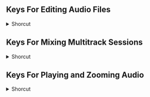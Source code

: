 ## Keys For Editing Audio Files
<details>
           <summary>Shorcut</summary>

Shortcut | Description
------------ | -------------
Ctrl + Alt + Down Arrow | Make spectral display more linear | 
Ctrl + Alt + Page Down | Make spectral display fully linear | 
Ctrl + Alt + Page Up | Make spectral display fully logarithmic | 
Ctrl + Alt +Up Arrow | Make spectral display more logarithmic | 
Ctrl + R | Repeat previous command (opening its dialog box but not clicking OK) | 
Down Arrow | Activate right channel of a stereo file for editing | 
Shift + Ctrl + Down Arrow | Decrease spectral resolution | 
Shift + Ctrl + Up Arrow | Increase spectral resolution | 
Shift + P | Capture a noise reduction profile for the noise reduction effect | 
Shift + R | Repeat previous command (opening its dialog box and clicking ok) | 
Shift + T | Open convert sample type dialog box | 
Up Arrow | Activate left channel of a stereo file for editing | 

</details>

## Keys For Mixing Multitrack Sessions
<details>
           <summary>Shorcut</summary>

Shortcut | Description
------------ | -------------
Alt + Comma | Nudge selected clip to the left | 
Alt + Down Arrow | Nudge selected clip down | 
Alt + Period | Nudge selected clip to the right | 
Alt + Up Arrow | Nudge selected clip up | 
Ctrl + Drag | Adjust knobs in small increments | 
Ctrl + Shift + Click | Activate or deactivate mute, solo, arm for record, or monitor input in all tracks | 
Ctrl + Shift + Select | Select the same input or output for all audio tracks | 
Shift + Drag | Adjust knobs in large increments | 

</details>

## Keys For Playing and Zooming Audio
<details>
           <summary>Shorcut</summary>

Shortcut | Description
------------ | -------------
\- | Zoom out horizontally | 
8 | Toggle between Waveform and multitrack Editor | 
= | Zoom in horizontally | 
Alt + = | Zoom in vertically | 
Alt + minus sign | Zoom out vertically | 
Ctrl + Alt + Left Arrow | Move to previous marker | 
Ctrl + Alt + Right Arrow | Move to next marker | 
Ctrl + Left Arrow | Move current-time indicator to previous marker, clip, or selection edge | 
Ctrl + Right Arrow | Move current-time indicator to next marker, clip, or selection edge | 
End | Move current-time indicator to end of timeline | 
Home | Move current-time indicator to beginning of timeline | 
M or * (asterisk) | Add marker | 
Shift + X | Toggle preference for return CTI to start position on stop | 
Spacebar | Start and stop playback | 
</details>
